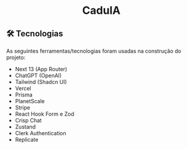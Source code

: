 <h1 align="center">CaduIA</h1>

## 🛠 Tecnologias

As seguintes ferramentas/tecnologias foram usadas na construção do projeto:  

- Next 13 (App Router)
- ChatGPT (OpenAI)
- Tailwind (Shadcn UI)
- Vercel
- Prisma
- PlanetScale
- Stripe
- React Hook Form e Zod
- Crisp Chat
- Zustand
- Clerk Authentication
- Replicate
